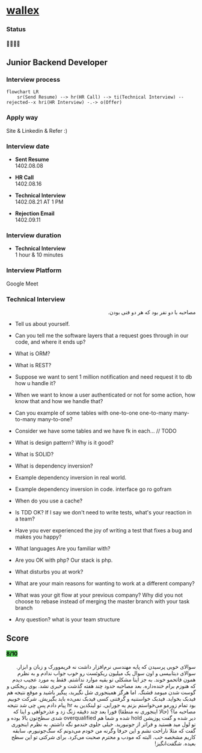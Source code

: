 # [wallex](https://wallex.ir)


### Status
#### 📜📞🔧❌
## Junior Backend Developer
### Interview process
```mermaid
flowchart LR
    sr(Send Resume) --> hr(HR Call) --> ti(Technical Interview) --rejected--x hri(HR Interview) -.-> o(Offer)
```

### Apply way
Site & Linkedin & Refer :)

### Interview date
- **Sent Resume** <br /> 1402.08.08

- **HR Call**<br /> 1402.08.16

- **Technical Interview** <br> 1402.08.21 AT 1 PM

- **Rejection Email** <br /> 1402.09.11

### Interview duration
- **Technical Interview** <br>1 hour & 10 minutes

### Interview Platform
Google Meet

### Technical Interview
<p dir = "rtl">مصاحبه با دو نفر بود که هر دو فنی بودن.</p>

- Tell us about yourself.

- Can you tell me the software layers that a request goes through in our code, and where it ends up?

- What is ORM?

- What is REST?

- Suppose we want to sent 1 million notification and need request it to db how u handle it?

- When we want to know a user authenticated or not for some action, how know that and how we handle that?

- Can you example of some tables with one-to-one one-to-many many-to-many many-to-one?

- Consider we have some tables and we have fk in each... // TODO

- What is design pattern? Why is it good?

- What is SOLID?

- What is dependency inversion?

- Example dependency inversion in real world.

- Example dependency inversion in code. interface go ro gofram

- When do you use a cache?

- Is TDD OK? If I say we don't need to write tests, what's your reaction in a team?

- Have you ever experienced the joy of writing a test that fixes a bug and makes you happy?

- What languages Are you familiar with?

- Are you OK with php? Our stack is php.

- What disturbs you at work?

- What are your main reasons for wanting to work at a different company?

- What was your git flow at your previous company? Why did you not choose to rebase instead of merging the master branch with your task branch

- Any question? what is your team structure

## Score
<h4><mark style="background-color:#54ca56">8/10</mark></h4>

<p dir="rtl">
سوالای خوبی پرسیدن که پایه مهندسی نرم‌افزار داشت نه فریموورک و زبان و ابزار. سوالای دیتابیسی و اون سوال یک میلیون ریکوئست رو خوب جواب ندادم و به نظرم همون فاتحمو خوند. به جز اینا مشکلی تو بقیه موارد نداشتم. فقط یه مورد عجیب دیدم که هنوزم برام خنده‌داره. بعد مصاحبه حدود چند هفته گذشت و خبری نشد. بوی ریجکتی و گوست شدن میومد قشنگ. اما هرگز همینجوری شل نگیرید، پیگیر باشید و موقع نتیجه هم فیدبک بخواید. فیدبک خواستنیه و گرفتنی کسی فیدبک نمی‌ده باید بگیریش. شرکت خوبیم بود تمام زورمو می‌خواستم بزنم یه جورایی. تو لینکدین به hr پیام دادم پس چی شد نتیجه مصاحبه ما؟ (حالا اینجوری نه منطقا) فورا بعد چند دقیقه زنگ زد و عذرخواهی و اینا که دیر شده و گفت پوزیشن hold شده و شما هم overqualified شدی سطح‌تون بالا بوده و تو لول مید هستید و فراتر از جونیورید. خیلی جلوی خندمو نگه داشتم. به نظرم اینجوری گفت که مثلا ناراحت نشم و این حرفا وگرنه من خودم می‌دونم که سگ‌جونیورم، سابقه کاریم مشخصه خب. البته که مودب و محترم صحبت می‌کرد. برای شرکتی تو این سطح بعیده. شگفت‌انگیز!
</p>
